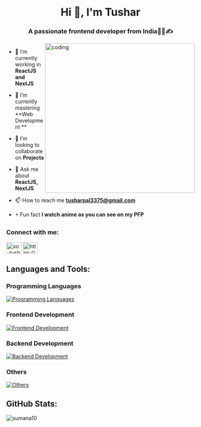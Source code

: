 <h1 align="center">Hi 👋, I'm Tushar</h1>

<h3 align="center">A passionate frontend developer from India👩‍💻✍</h3>

<img align="right" alt="coding" width="400" src="https://miro.medium.com/max/1400/1*qdAW1TjCN57h1lbuuzvchg.gif">

<p align="left"> <img src="https://komarev.com/ghpvc/?username=Tusharpal353&label=Profile%20views&color=0e75b6&style=flat" alt="" /> </p>

- 🔭 I’m currently working in **ReactJS and NextJS**

- 🌱 I’m currently mastering **Web Development  **

- 👯 I’m looking to collaborate on **Projects**

- 💬 Ask me about **ReactJS, NextJS**

- 📫 How to reach me **tusharpal3375@gmail.com**

- ⚡ Fun fact **I watch anime as you can see on my PFP**

### Connect with me:

<a href="https://twitter.com/xo_tushar_wrld" target="blank"><img align="center" src="https://raw.githubusercontent.com/rahuldkjain/github-profile-readme-generator/master/src/images/icons/Social/twitter.svg" alt="xo_tushar_wrld" height="30" width="40" /></a>
<a href="https://linkedin.com/in/https://www.linkedin.com/in/tushar-pal-" target="blank"><img align="center" src="https://raw.githubusercontent.com/rahuldkjain/github-profile-readme-generator/master/src/images/icons/Social/linked-in-alt.svg" alt="https://www.linkedin.com/in/tushar-pal-" height="30" width="40" /></a>



## Languages and Tools:
### Programming Languages
[![Programming Languages](https://skillicons.dev/icons?i=c,cpp,js,py)](https://skillicons.dev)
### Frontend Development
[![Frontend Development](https://skillicons.dev/icons?i=react,tailwind,bootstrap,html,css,redux,mui,figma&theme=light)](https://skillicons.dev)
### Backend Development
[![Backend Development](https://skillicons.dev/icons?i=nodejs,nextjs,express,mongodb,firebase,&theme=light)](https://skillicons.dev)
### Others
[![Others](https://skillicons.dev/icons?i=docker,git,github,vscode,postman,vite,npm,aws&theme=light)](https://skillicons.dev)


## GitHub Stats:
<img align="left" src="https://github-readme-stats-red-eta.vercel.app/api?username=Tusharpal353&show_icons=true&locale=en" alt="sumana10" />


<!-- ### 🐍 Watch Snake eating my contribution -->

<!--![snake.svg](https://github.com/sumana10/sumana10/blob/b9fa6e2b02339fbd9ec0e1756758208fcfd0aeb5/snake.svg)-->
